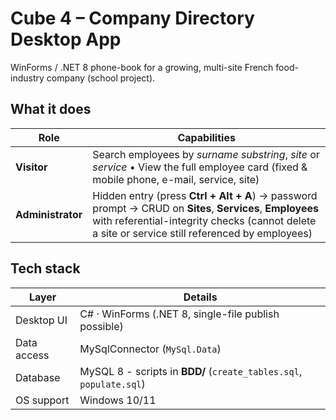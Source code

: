 # Cube 4 – Company Directory Desktop App  
WinForms / .NET 8 phone-book for a growing, multi-site French food-industry company (school project).

## What it does
| Role | Capabilities |
|------|--------------|
| **Visitor** | Search employees by _surname substring_, _site_ or _service_ • View the full employee card (fixed & mobile phone, e-mail, service, site) |
| **Administrator** | Hidden entry (press **Ctrl + Alt + A**) → password prompt → CRUD on **Sites**, **Services**, **Employees** with referential-integrity checks (cannot delete a site or service still referenced by employees) |


## Tech stack
| Layer        | Details |
|--------------|---------|
| Desktop UI   | C# · WinForms (.NET 8, single-file publish possible) |
| Data access  | MySqlConnector (`MySql.Data`) |
| Database     | MySQL 8 - scripts in **BDD/** (`create_tables.sql`, `populate.sql`) |
| OS support   | Windows 10/11 |
